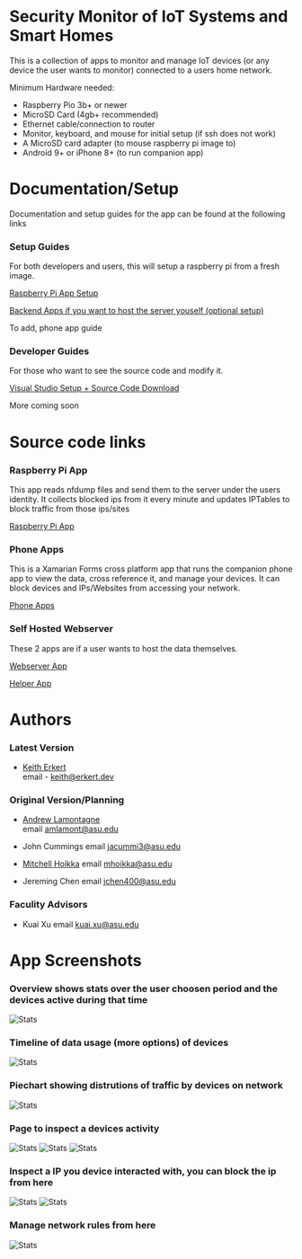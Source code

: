 
# Security Monitor of IoT Systems and Smart Homes

This is a collection of apps to monitor and manage IoT devices (or any device the user wants to monitor) connected to a users home network.

Minimum Hardware needed:
- Raspberry Pio 3b+ or newer
- MicroSD Card (4gb+ recommended)
- Ethernet cable/connection to router
- Monitor, keyboard, and mouse for initial setup (if ssh does not work)
- A MicroSD card adapter (to mouse raspberry pi image to)
- Android 9+ or iPhone 8+ (to run companion app)



# Documentation/Setup

Documentation and setup guides for the app can be found at the following links

### Setup Guides

For both developers and users, this will setup a raspberry pi from a fresh image.

[Raspberry Pi App Setup](https://github.com/ASU-IoT-ResearchProject/Hub/blob/main/RaspberryPiApp.docx)

[Backend Apps if you want to host the server youself (optional setup)](https://github.com/ASU-IoT-ResearchProject/Hub/blob/main/BackendApps.docx)

To add, phone app guide

### Developer Guides

For those who want to see the source code and modify it.

[Visual Studio Setup + Source Code Download](https://github.com/ASU-IoT-ResearchProject/IoTRaspberryPi/blob/master/VisualStudioSetup.docx)

More coming soon

# Source code links

### Raspberry Pi App

This app reads nfdump files and send them to the server under the users identity. It collects blocked ips from it every minute and updates IPTables to block traffic from those ips/sites

[Raspberry Pi App](https://github.com/ASU-IoT-ResearchProject/IoTRaspberryPi)

### Phone Apps

This is a Xamarian Forms cross platform app that runs the companion phone app to view the data, cross reference it, and manage your devices.
It can block devices and IPs/Websites from accessing your network.

[Phone Apps](https://github.com/ASU-IoT-ResearchProject/IoTCrossPlatform)

### Self Hosted Webserver

These 2 apps are if a user wants to host the data themselves.

[Webserver App](https://github.com/ASU-IoT-ResearchProject/IotBackendAPI)

[Helper App](https://github.com/ASU-IoT-ResearchProject/IoTBackendHelper)



# Authors

### Latest Version

- [Keith Erkert](https://github.com/KeithErkert)    
    email - keith@erkert.dev

### Original Version/Planning

- [Andrew Lamontagne](https://github.com/metallicafan212)    
    email amlamont@asu.edu

- John Cummings
    email jacummi3@asu.edu

- [Mitchell Hoikka](https://github.com/mhoikka)
    email mhoikka@asu.edu

- Jereming Chen
    email jchen400@asu.edu

### Faculity Advisors

- Kuai Xu
    email kuai.xu@asu.edu

# App Screenshots

### Overview shows stats over the user choosen period and the devices active during that time
![Stats](https://i.imgur.com/XZhNtMj.png)
### Timeline of data usage (more options) of devices
![Stats](https://i.imgur.com/ZUdxGsv.png)
### Piechart showing distrutions of traffic by devices on network
![Stats](https://i.imgur.com/amZJ6dF.png)
### Page to inspect a devices activity
![Stats](https://i.imgur.com/jbJpO7j.png)
![Stats](https://i.imgur.com/HHOvx3h.png)
![Stats](https://i.imgur.com/tVfZRus.png)
### Inspect a IP you device interacted with, you can block the ip from here
![Stats](https://i.imgur.com/s7mOFv6.png)
![Stats](https://i.imgur.com/eKZy3uq.png)
### Manage network rules from here
![Stats](https://i.imgur.com/yn6LGRA.png)
